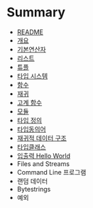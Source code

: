 # Summary

* [README](README.md)
* [개요](chapter1.md)
* [기본연산자](starting-out.md)
* [리스트](types-and-typeclasses.md)
* [튜플](tuples.md)
* [타입 시스템](type-system.md)
* [함수](syntax-in-functions.md)
* [재귀](recursion.md)
* [고계 함수](highorderfunction.md)
* [모듈](modules.md)
* [타입 정의](making-types.md)
* [타입동의어](d0c0-c785-b3d9-c758-c5b4.md)
* [재귀적 데이터 구조](c7ac-adc0-c801-b370-c774-d130-ad6c-c870.md)
* [타입클래스](d0c0-c785-d074-b798-c2a4.md)
* [입출력 Hello World](c785-cd9c-b825.md)
* Files and Streams
* Command Line 프로그램
* 랜덤 데이터
* Bytestrings
* 예외

